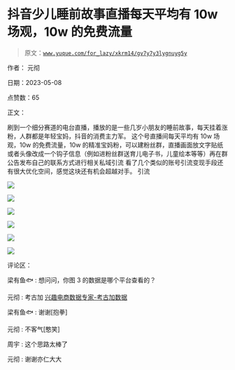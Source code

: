 # 抖音少儿睡前故事直播每天平均有 10w 场观，10w 的免费流量

> 原文：[`www.yuque.com/for_lazy/xkrm14/gv7y7y3lygnuyg5y`](https://www.yuque.com/for_lazy/xkrm14/gv7y7y3lygnuyg5y)

作者： 元彻

日期：2023-05-08

点赞数：65

正文：

刷到一个细分赛道的电台直播，播放的是一些几岁小朋友的睡前故事，每天挂着涨粉，人群都是年轻宝妈，抖音的消费主力军。 这个号直播间每天平均有 10w 场观，10w 的免费流量，10w 的精准宝妈粉，可以建粉丝群，直播画面放文字贴纸或者头像改成一个钩子信息（例如进粉丝群送育儿电子书，儿童绘本等等）再在群公告发布自己的联系方式进行相关私域引流 看了几个类似的账号引流变现手段还有很大优化空间，感觉这块还有机会超越对手。 引流

![](img/44fb1759e8fd9be6ac3919f44ac617a5.png)

![](img/f02c128e40f8b9e202185b6b183631a8.png)

![](img/afa0c72490d43ae9bfdcd5c1f57e3aa5.png)

![](img/d02f6a99cf6efc14b15b92799def35fd.png)

![](img/a15eab71e6bc4501a0caa764b1c61008.png)

![](img/576cdc7629a07c084df847f0359ccb80.png)

评论区：

梁有鱼🐟 : 想问问，你图 3 的数据是哪个平台查看的？

元彻 : 考古加 [兴趣电商数据专家-考古加数据](https://www.kaogujia.com/)

梁有鱼🐟 : 谢谢[抱拳]

元彻 : 不客气[憨笑]

周宇 : 这个思路太棒了

元彻 : 谢谢亦仁大大

